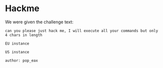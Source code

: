 # Hackme
We were given the challenge text:
```
can you please just hack me, I will execute all your commands but only 4 chars in length

EU instance

US instance

author: pop_eax
```